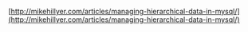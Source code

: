 
[http://mikehillyer.com/articles/managing-hierarchical-data-in-mysql/](http://mikehillyer.com/articles/managing-hierarchical-data-in-mysql/)

